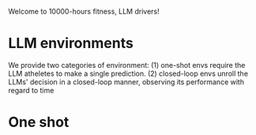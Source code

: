 

Welcome to 10000-hours fitness, LLM drivers! 


# LLM environments

We provide two categories of environment: (1) one-shot envs require the LLM atheletes to make a single prediction. (2) closed-loop envs unroll the LLMs' decision in a 
closed-loop manner, observing its performance with regard to time

# One shot
